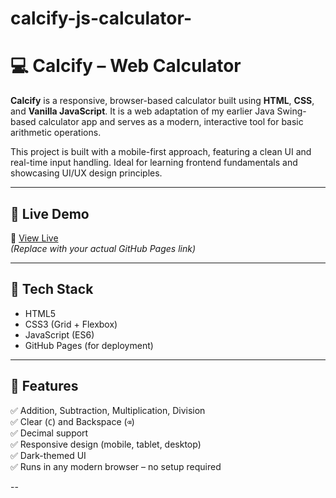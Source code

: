 # calcify-js-calculator-

# 💻 Calcify – Web Calculator

**Calcify** is a responsive, browser-based calculator built using **HTML**, **CSS**, and **Vanilla JavaScript**. It is a web adaptation of my earlier Java Swing-based calculator app and serves as a modern, interactive tool for basic arithmetic operations.

This project is built with a mobile-first approach, featuring a clean UI and real-time input handling. Ideal for learning frontend fundamentals and showcasing UI/UX design principles.

---

## 🚀 Live Demo

🔗 [View Live](https://yourusername.github.io/calcify-web/)  
*(Replace with your actual GitHub Pages link)*

---

## 🔧 Tech Stack

- HTML5
- CSS3 (Grid + Flexbox)
- JavaScript (ES6)
- GitHub Pages (for deployment)

---

## 🧩 Features

✅ Addition, Subtraction, Multiplication, Division  
✅ Clear (`C`) and Backspace (`⌫`)  
✅ Decimal support  
✅ Responsive design (mobile, tablet, desktop)  
✅ Dark-themed UI  
✅ Runs in any modern browser – no setup required

--
